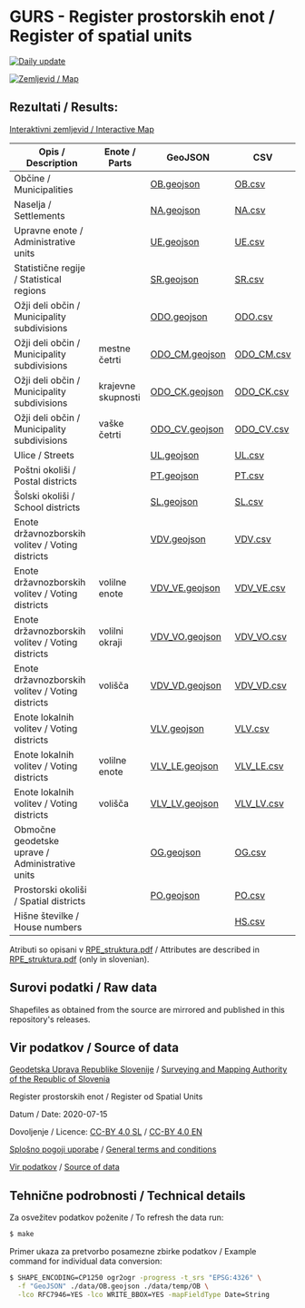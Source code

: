# GURS - Register prostorskih enot / Register of spatial units

[![Daily update](https://github.com/stefanb/gurs-obcine/workflows/Daily%20update/badge.svg)](https://github.com/stefanb/gurs-obcine/actions)

[![Zemljevid / Map](preview.jpg)](https://umap.openstreetmap.fr/sl/map/obcine-v-sloveniji_440646)

## Rezultati / Results:

[Interaktivni zemljevid / Interactive Map](https://umap.openstreetmap.fr/sl/map/obcine-v-sloveniji_440646)

| Opis / Description                               | Enote / Parts      | GeoJSON                                   | CSV                               |
|--------------------------------------------------|--------------------|-------------------------------------------|-----------------------------------|
| Občine / Municipalities                          |                    | [OB.geojson](data/OB.geojson)             | [OB.csv](data/OB.csv)             |
| Naselja / Settlements                            |                    | [NA.geojson](data/NA.geojson)             | [NA.csv](data/NA.csv)             |
| Upravne enote / Administrative units             |                    | [UE.geojson](data/UE.geojson)             | [UE.csv](data/UE.csv)             |
| Statistične regije / Statistical regions         |                    | [SR.geojson](data/SR.geojson)             | [SR.csv](data/SR.csv)             |
| Ožji deli občin / Municipality subdivisions      |                    | [ODO.geojson](data/ODO.geojson)           | [ODO.csv](data/ODO.csv)           |
| Ožji deli občin / Municipality subdivisions      | mestne četrti      | [ODO_CM.geojson](data/ODO/ODO_CM.geojson) | [ODO_CM.csv](data/ODO/ODO_CM.csv) |
| Ožji deli občin / Municipality subdivisions      | krajevne skupnosti | [ODO_CK.geojson](data/ODO/ODO_CK.geojson) | [ODO_CK.csv](data/ODO/ODO_CK.csv) |
| Ožji deli občin / Municipality subdivisions      | vaške četrti       | [ODO_CV.geojson](data/ODO/ODO_CV.geojson) | [ODO_CV.csv](data/ODO/ODO_CV.csv) |
| Ulice / Streets                                  |                    | [UL.geojson](data/UL.geojson)             | [UL.csv](data/UL.csv)             |
| Poštni okoliši / Postal districts                |                    | [PT.geojson](data/PT.geojson)             | [PT.csv](data/PT.csv)             |
| Šolski okoliši / School districts                |                    | [SL.geojson](data/SL.geojson)             | [SL.csv](data/SL.csv)             |
| Enote državnozborskih volitev / Voting districts |                    | [VDV.geojson](data/VDV.geojson)           | [VDV.csv](data/VDV.csv)           |
| Enote državnozborskih volitev / Voting districts | volilne enote      | [VDV_VE.geojson](data/VDV/VDV_VE.geojson) | [VDV_VE.csv](data/VDV/VDV_VE.csv) |
| Enote državnozborskih volitev / Voting districts | volilni okraji     | [VDV_VO.geojson](data/VDV/VDV_VO.geojson) | [VDV_VO.csv](data/VDV/VDV_VO.csv) |
| Enote državnozborskih volitev / Voting districts | volišča            | [VDV_VD.geojson](data/VDV/VDV_VD.geojson) | [VDV_VD.csv](data/VDV/VDV_VD.csv) |
| Enote lokalnih volitev / Voting districts        |                    | [VLV.geojson](data/VLV.geojson)           | [VLV.csv](data/VLV.csv)           |
| Enote lokalnih volitev / Voting districts        | volilne enote      | [VLV_LE.geojson](data/VLV/VLV_LE.geojson) | [VLV_LE.csv](data/VLV/VLV_LE.csv) |
| Enote lokalnih volitev / Voting districts        | volišča            | [VLV_LV.geojson](data/VLV/VLV_LV.geojson) | [VLV_LV.csv](data/VLV/VLV_LV.csv) |
| Območne geodetske uprave / Administrative units  |                    | [OG.geojson](data/OG.geojson)             | [OG.csv](data/OG.csv)             |
| Prostorski okoliši / Spatial districts           |                    | [PO.geojson](data/PO.geojson)             | [PO.csv](data/PO.csv)             |
| Hišne številke / House numbers                   |                    |                                           | [HS.csv](data/HS.csv)             |

<!-- 
https://www.e-prostor.gov.si/fileadmin/struktura/sifrant_rpe_enot.htm 
-->

Atributi so opisani v [RPE_struktura.pdf](https://www.e-prostor.gov.si/fileadmin/struktura/RPE_struktura.pdf) / Attributes are described in [RPE_struktura.pdf](https://www.e-prostor.gov.si/fileadmin/struktura/RPE_struktura.pdf) (only in slovenian).

## Surovi podatki / Raw data

Shapefiles as obtained from the source are mirrored and published in this repository's releases.

## Vir podatkov / Source of data

[Geodetska Uprava Republike Slovenije](https://www.gov.si/drzavni-organi/organi-v-sestavi/geodetska-uprava/) / [Surveying and Mapping Authority of the Republic of Slovenia](https://www.gov.si/en/state-authorities/bodies-within-ministries/surveying-and-mapping-authority/)

Register prostorskih enot / Register od Spatial Units

Datum / Date: <!--TS-->2020-07-15<!--/TS-->

Dovoljenje / Licence: [CC-BY 4.0 SL](https://creativecommons.org/licenses/by/4.0/deed.sl) / [CC-BY 4.0 EN](https://creativecommons.org/licenses/by/4.0/deed)

[Splošno pogoji uporabe](https://www.e-prostor.gov.si/fileadmin/struktura/preberi_me.pdf) / [General terms and conditions](https://www.e-prostor.gov.si/fileadmin/struktura/ANG/General_terms.pdf)

[Vir podatkov](https://egp.gu.gov.si/egp) / [Source of data](https://egp.gu.gov.si/egp/?lang=en)

## Tehnične podrobnosti / Technical details

Za osvežitev podatkov poženite / To refresh the data run:

```bash
$ make
```

Primer ukaza za pretvorbo posamezne zbirke podatkov / Example command for individual data conversion:

```bash
$ SHAPE_ENCODING=CP1250 ogr2ogr -progress -t_srs "EPSG:4326" \
  -f "GeoJSON" ./data/OB.geojson ./data/temp/OB \
  -lco RFC7946=YES -lco WRITE_BBOX=YES -mapFieldType Date=String
```
